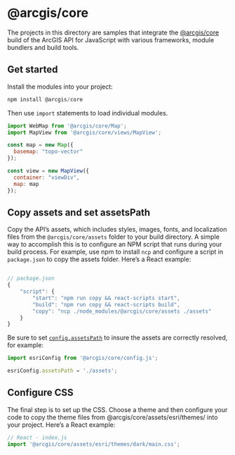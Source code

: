 # @arcgis/core

The projects in this directory are samples that integrate the [@arcgis/core](https://www.npmjs.com/package/@arcgis/core) build of the ArcGIS API for JavaScript with various frameworks, module bundlers and build tools. 

## Get started

Install the modules into your project:

```js
npm install @arcgis/core
```

Then use `import` statements to load individual modules.

```js
import WebMap from '@arcgis/core/Map';
import MapView from '@arcgis/core/views/MapView';

const map = new Map({
  basemap: "topo-vector"
});

const view = new MapView({
  container: "viewDiv", 
  map: map 
});
```

## Copy assets and set assetsPath

Copy the API’s assets, which includes styles, images, fonts, and localization files from the `@arcgis/core/assets` folder to your build directory. A simple way to accomplish this is to configure an NPM script that runs during your build process. For example, use npm to install `ncp` and configure a script in `package.json` to copy the assets folder. Here’s a React example:

```js

// package.json
{
    "script": {
        "start": "npm run copy && react-scripts start",
        "build": "npm run copy && react-scripts build",
        "copy": "ncp ./node_modules/@arcgis/core/assets ./assets"
    }
}
```

Be sure to set [`config.assetsPath`](https://developers.arcgis.com/javascript/latest/api-reference/esri-config.html#assetsPath) to insure the assets are correctly resolved, for example:

```js
import esriConfig from '@arcgis/core/config.js';

esriConfig.assetsPath = './assets';
```

## Configure CSS

The final step is to set up the CSS. Choose a theme and then configure your code to copy the theme files from @arcgis/core/assets/esri/themes/ into your project. Here’s a React example:

```js
// React - index.js
import '@arcgis/core/assets/esri/themes/dark/main.css';
```